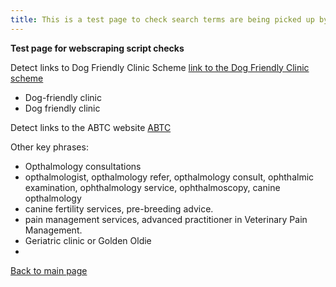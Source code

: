 ```yaml
---
title: This is a test page to check search terms are being picked up by webscraper
---
```


**Test page for webscraping script checks**


Detect links to Dog Friendly Clinic Scheme
[link to the Dog Friendly Clinic scheme](http://www.dogfriendlyclinic.org.uk/)

* Dog-friendly clinic
* Dog friendly clinic

Detect links to the ABTC website
[ABTC](https://abtc.org.uk/)

Other key phrases:

* Opthalmology consultations 
* opthalmologist, opthalmology refer, opthalmology consult, ophthalmic examination, ophthalmology service, ophthalmoscopy, canine opthalmology
* canine fertility services, pre-breeding advice.
* pain management services, advanced practitioner in Veterinary Pain Management.
* Geriatric clinic or Golden Oldie
* 

[Back to main page](https://chrisdnewton.github.io/)


